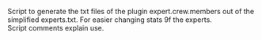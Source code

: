 Script to generate the txt files of the plugin expert.crew.members out of the simplified experts.txt. For easier changing stats 9f the experts. <br>
Script comments explain use.<br>
<br>